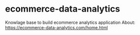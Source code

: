 # ecommerce-data-analytics
Knowlage base to build ecommerce analytics application
About: https://ecommerce-data-analytics.com/home.html
